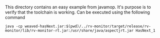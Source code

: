 This directory contains an easy example from javamop. It's purpose is to verify that the toolchain is working.
Can be executed using the following command

```
java -cp weaved-hasNext.jar:$(pwd)/../rv-monitor/target/release/rv-monitor/lib/rv-monitor-rt.jar:/usr/share/java/aspectjrt.jar HasNext_1
```
